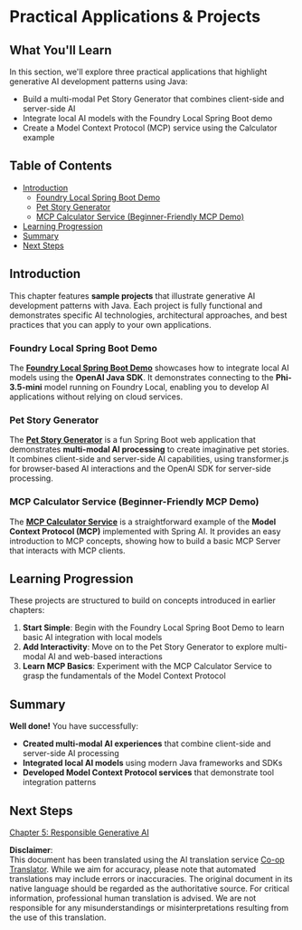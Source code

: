 <!--
CO_OP_TRANSLATOR_METADATA:
{
  "original_hash": "df269f529a172a0197ef28460bf1da9f",
  "translation_date": "2025-07-25T10:35:32+00:00",
  "source_file": "04-PracticalSamples/README.md",
  "language_code": "en"
}
-->
# Practical Applications & Projects

## What You'll Learn
In this section, we'll explore three practical applications that highlight generative AI development patterns using Java:
- Build a multi-modal Pet Story Generator that combines client-side and server-side AI
- Integrate local AI models with the Foundry Local Spring Boot demo
- Create a Model Context Protocol (MCP) service using the Calculator example

## Table of Contents

- [Introduction](../../../04-PracticalSamples)
  - [Foundry Local Spring Boot Demo](../../../04-PracticalSamples)
  - [Pet Story Generator](../../../04-PracticalSamples)
  - [MCP Calculator Service (Beginner-Friendly MCP Demo)](../../../04-PracticalSamples)
- [Learning Progression](../../../04-PracticalSamples)
- [Summary](../../../04-PracticalSamples)
- [Next Steps](../../../04-PracticalSamples)

## Introduction

This chapter features **sample projects** that illustrate generative AI development patterns with Java. Each project is fully functional and demonstrates specific AI technologies, architectural approaches, and best practices that you can apply to your own applications.

### Foundry Local Spring Boot Demo

The **[Foundry Local Spring Boot Demo](foundrylocal/README.md)** showcases how to integrate local AI models using the **OpenAI Java SDK**. It demonstrates connecting to the **Phi-3.5-mini** model running on Foundry Local, enabling you to develop AI applications without relying on cloud services.

### Pet Story Generator

The **[Pet Story Generator](petstory/README.md)** is a fun Spring Boot web application that demonstrates **multi-modal AI processing** to create imaginative pet stories. It combines client-side and server-side AI capabilities, using transformer.js for browser-based AI interactions and the OpenAI SDK for server-side processing.

### MCP Calculator Service (Beginner-Friendly MCP Demo)

The **[MCP Calculator Service](mcp/calculator/README.md)** is a straightforward example of the **Model Context Protocol (MCP)** implemented with Spring AI. It provides an easy introduction to MCP concepts, showing how to build a basic MCP Server that interacts with MCP clients.

## Learning Progression

These projects are structured to build on concepts introduced in earlier chapters:

1. **Start Simple**: Begin with the Foundry Local Spring Boot Demo to learn basic AI integration with local models
2. **Add Interactivity**: Move on to the Pet Story Generator to explore multi-modal AI and web-based interactions
3. **Learn MCP Basics**: Experiment with the MCP Calculator Service to grasp the fundamentals of the Model Context Protocol

## Summary

**Well done!** You have successfully:

- **Created multi-modal AI experiences** that combine client-side and server-side AI processing
- **Integrated local AI models** using modern Java frameworks and SDKs
- **Developed Model Context Protocol services** that demonstrate tool integration patterns

## Next Steps

[Chapter 5: Responsible Generative AI](../05-ResponsibleGenAI/README.md)

**Disclaimer**:  
This document has been translated using the AI translation service [Co-op Translator](https://github.com/Azure/co-op-translator). While we aim for accuracy, please note that automated translations may include errors or inaccuracies. The original document in its native language should be regarded as the authoritative source. For critical information, professional human translation is advised. We are not responsible for any misunderstandings or misinterpretations resulting from the use of this translation.